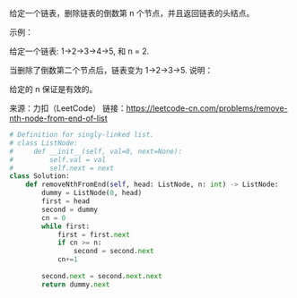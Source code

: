 给定一个链表，删除链表的倒数第 n 个节点，并且返回链表的头结点。

示例：

给定一个链表: 1->2->3->4->5, 和 n = 2.

当删除了倒数第二个节点后，链表变为 1->2->3->5.
说明：

给定的 n 保证是有效的。

来源：力扣（LeetCode）
链接：https://leetcode-cn.com/problems/remove-nth-node-from-end-of-list

```python
# Definition for singly-linked list.
# class ListNode:
#     def __init__(self, val=0, next=None):
#         self.val = val
#         self.next = next
class Solution:
    def removeNthFromEnd(self, head: ListNode, n: int) -> ListNode:
        dummy = ListNode(0, head)
        first = head
        second = dummy
        cn = 0
        while first:
            first = first.next
            if cn >= n:
                second = second.next
            cn+=1
        
        second.next = second.next.next
        return dummy.next
```